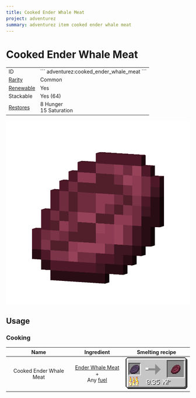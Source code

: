 ```yaml
---
title: Cooked Ender Whale Meat
project: adventurez
summary: adventurez item cooked ender whale meat
---
```

# Cooked Ender Whale Meat
<div class="combi">
<div class="divthing">
<table class="tablething">
    <tbody>
        <tr>
            <td class="first-column">ID</td>
            <td class="second-column">
            ```
            adventurez:cooked_ender_whale_meat
            ```
            </td>
        </tr>
        <tr id="linear-top">
            <td class="first-column"><a href="https://minecraft.fandom.com/wiki/Rarity" target="_blank">Rarity</a></td>
            <td class="second-column">Common</td>
        </tr>
        <tr id="linear-top">
            <td class="first-column"><a href="https://minecraft.fandom.com/wiki/Renewable_resource" target="_blank">Renewable</a></td>
            <td class="second-column">Yes</td>
        </tr>
        <tr id="linear-top">
            <td class="first-column">Stackable</td>
            <td class="second-column">Yes (64)</td>
        </tr>
        <tr id="linear-top">
            <td class="first-column"><a href="https://minecraft.fandom.com/wiki/Food" target="_blank">Restores</a></td>
            <td class="second-column">8 Hunger<br>15 Saturation</td>
        </tr>
    </tbody>
</table>
</div>
<div class="div-img-center">
<img src="../../../../assets/adventurez/items/cooked_ender_whale_meat.png" loading="lazy" />
</div>
</div>

## Usage
### Cooking

| Name | Ingredient | Smelting recipe |
| :---: | :---: | :---: |
| Cooked Ender Whale Meat | <a href="../Ender_Whale_Meat/">Ender Whale Meat</a> +<br>Any <a href="https://minecraft.fandom.com/wiki/Smelting#Fuel" target="_blank">fuel</a> | ![](../../../../assets/adventurez/recipes/smelting/cooked_ender_whale_meat.png) |
